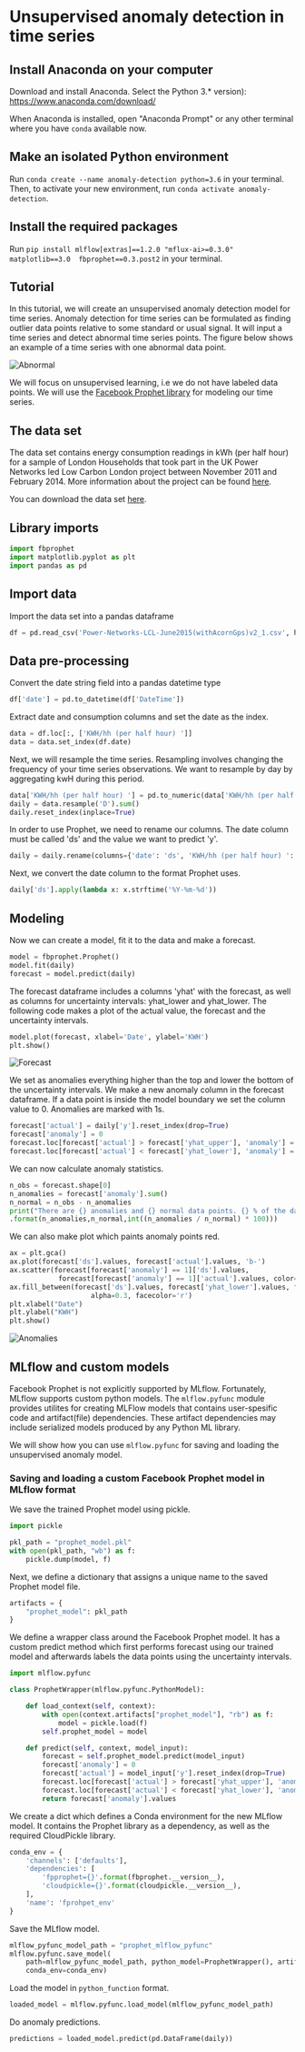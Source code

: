 # Unsupervised anomaly detection in time series


## Install Anaconda on your computer

Download and install Anaconda. Select the Python 3.* version):
https://www.anaconda.com/download/

When Anaconda is installed, open "Anaconda Prompt" or any other terminal where you have ```conda``` available now.

## Make an isolated Python environment
Run ```conda create --name anomaly-detection python=3.6``` in your terminal.
Then, to activate your new environment, run ```conda activate anomaly-detection```.


##  Install the required packages

Run ```pip install mlflow[extras]==1.2.0 "mflux-ai>=0.3.0" matplotlib==3.0  fbprophet==0.3.post2```  in your terminal.

## Tutorial

In this tutorial, we will create an unsupervised anomaly detection model for time series. Anomaly detection for time series can be formulated as finding outlier data points relative to some standard or usual signal.
It will input a time series and detect abnormal time series points. The figure below shows
an example of a time series with one abnormal data point.

![Abnormal](abnormal.png)

We will focus on unsupervised learning, i.e we do not have labeled data points. We will use
the [Facebook Prophet library](https://github.com/facebook/prophet) for modeling our time series.

## The data set

The data set contains  energy consumption readings in kWh (per half hour) for a sample of London Households that took part in the
UK Power Networks led Low Carbon London project between November 2011 and February 2014. More information about the project can be found
 [here](https://data.london.gov.uk/dataset/smartmeter-energy-use-data-in-london-households?resource=3527bf39-d93e-4071-8451-df2ade1ea4f2).

You can download the data set [here](https://data.london.gov.uk/download/smartmeter-energy-use-data-in-london-households/04feba67-f1a3-4563-98d0-f3071e3d56d1/Power-Networks-LCL-June2015(withAcornGps).csv_Pieces.zip).

## Library imports
```python
import fbprophet
import matplotlib.pyplot as plt
import pandas as pd
```

## Import data
Import the data set into a pandas dataframe
```python
df = pd.read_csv('Power-Networks-LCL-June2015(withAcornGps)v2_1.csv', header=0)

```

## Data pre-processing

Convert the date string field into a pandas datetime type
```python
df['date'] = pd.to_datetime(df['DateTime'])
```

Extract date and consumption columns and set the date as the index.


```python
data = df.loc[:, ['KWH/hh (per half hour) ']]
data = data.set_index(df.date)
```

Next, we will resample the time series. Resampling involves changing the frequency of your time series observations.
We want to resample by day by aggregating kwH during this period.


```python
data['KWH/hh (per half hour) '] = pd.to_numeric(data['KWH/hh (per half hour) '], downcast='float', errors='coerce')
daily = data.resample('D').sum()
daily.reset_index(inplace=True)
```

In order to use Prophet, we need to rename our columns. The date column must be called 'ds'
and the value we want to predict 'y'.

```python
daily = daily.rename(columns={'date': 'ds', 'KWH/hh (per half hour) ': 'y'})
```

Next, we convert the date column to the format Prophet uses.

```python
daily['ds'].apply(lambda x: x.strftime('%Y-%m-%d'))
```

## Modeling
Now we can create a model, fit it to the data and make a forecast.

```python
model = fbprophet.Prophet()
model.fit(daily)
forecast = model.predict(daily)
```


The forecast dataframe includes a columns 'yhat' with the forecast, as well as
columns for uncertainty intervals: yhat_lower and yhat_lower. The following
code makes a plot of the actual value, the forecast and the uncertainty intervals.

```python
model.plot(forecast, xlabel='Date', ylabel='KWH')
plt.show()
```
![Forecast](forecast.png)


We set as anomalies everything higher than the top and lower the bottom of the uncertainty intervals.
We make a new anomaly column in the forecast dataframe. If a data point is inside the model boundary
we set the column value to 0. Anomalies are marked with 1s.

```python
forecast['actual'] = daily['y'].reset_index(drop=True)
forecast['anomaly'] = 0
forecast.loc[forecast['actual'] > forecast['yhat_upper'], 'anomaly'] = 1
forecast.loc[forecast['actual'] < forecast['yhat_lower'], 'anomaly'] = 1
```


We can now calculate anomaly statistics.

```python
n_obs = forecast.shape[0]
n_anomalies = forecast['anomaly'].sum()
n_normal = n_obs - n_anomalies
print("There are {} anomalies and {} normal data points. {} % of the data points are anomalies."
.format(n_anomalies,n_normal,int((n_anomalies / n_normal) * 100)))                                                                                                        n_normal,
```


We can also make plot which paints anomaly points red.
```python
ax = plt.gca()
ax.plot(forecast['ds'].values, forecast['actual'].values, 'b-')
ax.scatter(forecast[forecast['anomaly'] == 1]['ds'].values,
            forecast[forecast['anomaly'] == 1]['actual'].values, color='red')
ax.fill_between(forecast['ds'].values, forecast['yhat_lower'].values, forecast['yhat_upper'].values,
                    alpha=0.3, facecolor='r')
plt.xlabel("Date")
plt.ylabel("KWH")
plt.show()
```
![Anomalies](anomaly_plot.png)


## MLflow and custom models

Facebook Prophet is not explicitly supported by MLflow. Fortunately, MLflow supports custom python models.
The ``mlflow.pyfunc`` module provides utilites for creating MLFlow models
that contains user-spesific code and artifact(file) dependencies.
These artifact dependencies may include serialized models produced by any Python ML library.

We will show how you can use ```mlflow.pyfunc``` for saving and loading the
unsupervised anomaly model.



### Saving and loading a custom Facebook Prophet model in MLflow format

We save the trained Prophet model using pickle.
```python
import pickle

pkl_path = "prophet_model.pkl"
with open(pkl_path, "wb") as f:
    pickle.dump(model, f)
```

Next, we define a dictionary that assigns a unique name to the saved Prophet model file.

```python
artifacts = {
    "prophet_model": pkl_path
}
```

We define a wrapper class around the Facebook Prophet model. It has a custom
predict method which first performs forecast using our trained model and afterwards labels the
data points using the uncertainty intervals.

```python
import mlflow.pyfunc

class ProphetWrapper(mlflow.pyfunc.PythonModel):

    def load_context(self, context):
        with open(context.artifacts["prophet_model"], "rb") as f:
            model = pickle.load(f)
        self.prophet_model = model

    def predict(self, context, model_input):
        forecast = self.prophet_model.predict(model_input)
        forecast['anomaly'] = 0
        forecast['actual'] = model_input['y'].reset_index(drop=True)
        forecast.loc[forecast['actual'] > forecast['yhat_upper'], 'anomaly'] = 1
        forecast.loc[forecast['actual'] < forecast['yhat_lower'], 'anomaly'] = 1
        return forecast['anomaly'].values
```

We create a dict which defines a Conda environment for the new MLflow model.
It contains the Prophet library as a dependency, as well as the required CloudPickle library.

```python
conda_env = {
    'channels': ['defaults'],
    'dependencies': [
        'fpprophet={}'.format(fbprophet.__version__),
        'cloudpickle={}'.format(cloudpickle.__version__),
    ],
    'name': 'fprohpet_env'
}
```

Save the MLflow model.

```python
mlflow_pyfunc_model_path = "prophet_mlflow_pyfunc"
mlflow.pyfunc.save_model(
    path=mlflow_pyfunc_model_path, python_model=ProphetWrapper(), artifacts=artifacts,
    conda_env=conda_env)
```
Load the model in ```python_function``` format.

```python
loaded_model = mlflow.pyfunc.load_model(mlflow_pyfunc_model_path)
```

Do anomaly predictions.
```python
predictions = loaded_model.predict(pd.DataFrame(daily))
```
